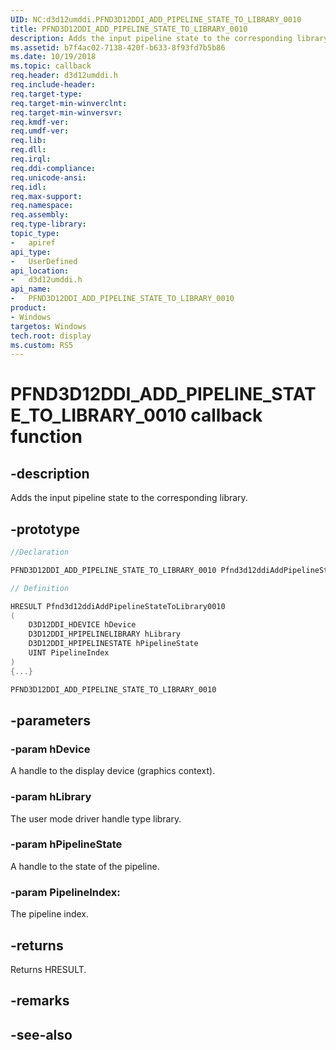 ```yaml
---
UID: NC:d3d12umddi.PFND3D12DDI_ADD_PIPELINE_STATE_TO_LIBRARY_0010
title: PFND3D12DDI_ADD_PIPELINE_STATE_TO_LIBRARY_0010
description: Adds the input pipeline state to the corresponding library.
ms.assetid: b7f4ac02-7138-420f-b633-8f93fd7b5b86
ms.date: 10/19/2018
ms.topic: callback
req.header: d3d12umddi.h
req.include-header:
req.target-type:
req.target-min-winverclnt:
req.target-min-winversvr:
req.kmdf-ver:
req.umdf-ver:
req.lib:
req.dll:
req.irql: 
req.ddi-compliance:
req.unicode-ansi:
req.idl:
req.max-support:
req.namespace:
req.assembly:
req.type-library: 
topic_type: 
-	apiref
api_type: 
-	UserDefined
api_location: 
-	d3d12umddi.h
api_name: 
-	PFND3D12DDI_ADD_PIPELINE_STATE_TO_LIBRARY_0010
product: 
- Windows
targetos: Windows
tech.root: display
ms.custom: RS5
---
```


# PFND3D12DDI_ADD_PIPELINE_STATE_TO_LIBRARY_0010 callback function

## -description

Adds the input pipeline state to the corresponding library.

## -prototype

```cpp
//Declaration

PFND3D12DDI_ADD_PIPELINE_STATE_TO_LIBRARY_0010 Pfnd3d12ddiAddPipelineStateToLibrary0010; 

// Definition

HRESULT Pfnd3d12ddiAddPipelineStateToLibrary0010 
(
	D3D12DDI_HDEVICE hDevice
	D3D12DDI_HPIPELINELIBRARY hLibrary
	D3D12DDI_HPIPELINESTATE hPipelineState
	UINT PipelineIndex
)
{...}

PFND3D12DDI_ADD_PIPELINE_STATE_TO_LIBRARY_0010 


```

## -parameters

### -param hDevice

A handle to the display device (graphics context).

### -param hLibrary

The user mode driver handle type library.

### -param hPipelineState

A handle to the state of the pipeline.

### -param PipelineIndex: 

The pipeline index.

## -returns

Returns HRESULT.

## -remarks



## -see-also

